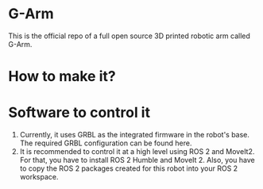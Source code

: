 # G-Arm
This is the official repo of a full open source 3D printed robotic arm called G-Arm.

# How to make it?


# Software to control it
1. Currently, it uses GRBL as the integrated firmware in the robot's base. The required GRBL configuration can be found here.
2. It is recommended to control it at a high level using ROS 2 and MoveIt2. For that, you have to install ROS 2 Humble and MoveIt 2. Also, you have to copy
the ROS 2 packages created for this robot into your ROS 2 workspace.
